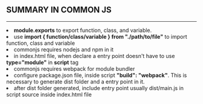 ## SUMMARY IN COMMON JS

---

<li><strong>module.exports</strong> to export function, class, and variable.</li>
<li>use <strong>import { function/class/variable } from "./path/to/file"</strong> to import function, class and variable</li>
<li>commonjs requires nodejs and npm in it</li>
<li>in index.html file, when declare a entry point doesn't have to use <strong>type="module"</strong> in <strong>script</strong> tag</li>
<li>commonjs requires webpack for module bundler</li>
<li>configure package.json file, inside script <strong>"build": "webpack"</strong>. This is necessary to generate dist folder and a entry point in it.</li>
<li>after dist folder generated, include entry point usually dist/main.js in script source inside index.html file</li>
